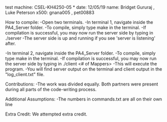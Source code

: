 test machine: CSEL-KH4250-05 * date: 12/05/19
name: Bridget Gururaj , Luke Peterson
x500: gnana005 , pet00883

How to compile:
-Open two terminals.
-In terminal 1, navigate inside the PA4_Server folder.
-To compile, simply type make in the terminal.
-If compilation is successful, you may now run the server side by typing in
  ./server <Server Port>
-The server side is up and running if you see 'server is listening' after.

-In terminal 2, navigate inside the PA4_Server folder.
-To compile, simply type make in the terminal.
-If compilation is successful, you may now run the server side by typing in
  ./client <Folder Name> <# of Mappers> <Server IP> <Server Port>
-This will execute the program.
-You will find server output on the terminal and client output in the
  "log_client.txt" file.

Contributions:
-The work was divided equally. Both partners were present during all parts of
the code-writing process.

Additional Assumptions:
-The numbers in commands.txt are all on their own line

Extra Credit:
We attempted extra credit.
